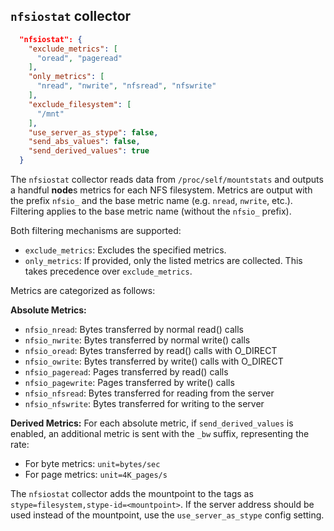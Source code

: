 ## `nfsiostat` collector

```json
  "nfsiostat": {
    "exclude_metrics": [
      "oread", "pageread"
    ],
    "only_metrics": [
      "nread", "nwrite", "nfsread", "nfswrite"
    ],
    "exclude_filesystem": [
      "/mnt"
    ],
    "use_server_as_stype": false,
    "send_abs_values": false,
    "send_derived_values": true
  }
```

The `nfsiostat` collector reads data from `/proc/self/mountstats` and outputs a handful **node**s metrics for each NFS filesystem.
Metrics are output with the prefix `nfsio_` and the base metric name (e.g. `nread`, `nwrite`, etc.). Filtering applies to the base metric name (without the `nfsio_` prefix).

Both filtering mechanisms are supported:
- `exclude_metrics`: Excludes the specified metrics.
- `only_metrics`: If provided, only the listed metrics are collected. This takes precedence over `exclude_metrics`.

Metrics are categorized as follows:

**Absolute Metrics:**
- `nfsio_nread`: Bytes transferred by normal read() calls
- `nfsio_nwrite`: Bytes transferred by normal write() calls
- `nfsio_oread`: Bytes transferred by read() calls with O_DIRECT
- `nfsio_owrite`: Bytes transferred by write() calls with O_DIRECT
- `nfsio_pageread`: Pages transferred by read() calls
- `nfsio_pagewrite`: Pages transferred by write() calls
- `nfsio_nfsread`: Bytes transferred for reading from the server
- `nfsio_nfswrite`: Bytes transferred for writing to the server

**Derived Metrics:**
For each absolute metric, if `send_derived_values` is enabled, an additional metric is sent with the `_bw` suffix, representing the rate:
- For byte metrics: `unit=bytes/sec`
- For page metrics: `unit=4K_pages/s`

The `nfsiostat` collector adds the mountpoint to the tags as `stype=filesystem,stype-id=<mountpoint>`. If the server address should be used instead of the mountpoint, use the `use_server_as_stype` config setting.
